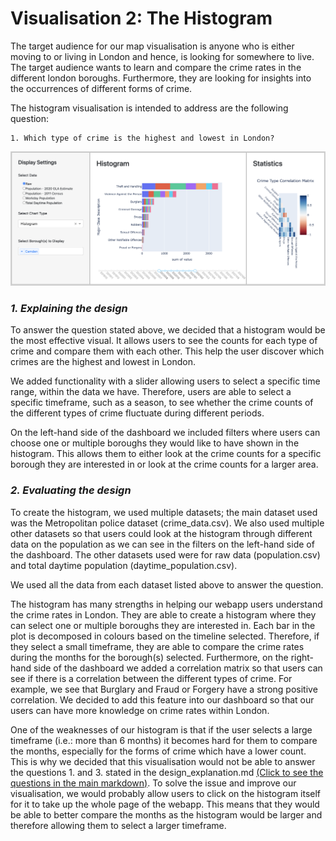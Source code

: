 # Visualisation 2: The Histogram

The target audience for our map visualisation is anyone who is either moving to or living in London and hence, is looking for somewhere to live. The target audience wants to learn and compare the crime rates in the different london boroughs. Furthermore, they are looking for insights into the occurrences of different forms of crime.

The histogram visualisation is intended to address are the following question:

    1. Which type of crime is the highest and lowest in London?

![Map](../assets/histogram.png)

### *1. Explaining the design*

To answer the question stated above, we decided that a histogram would be the most effective visual.
It allows users to see the counts for each type of crime and compare them with each other. This help the user discover which crimes are the highest and lowest in London.

We added functionality with a slider allowing users to select a specific time range, within the data we have. 
Therefore, users are able to select a specific timeframe, such as a season, to see whether the crime counts of the different types of crime fluctuate during different periods. 

On the left-hand side of the dashboard we included filters where users can choose one or multiple boroughs they would like to have shown in the histogram.
This allows them to either look at the crime counts for a specific borough they are interested in or look at the crime counts for a larger area.

### *2. Evaluating the design*

To create the histogram, we used multiple datasets; the main dataset used was the Metropolitan police dataset (crime_data.csv).
We also used multiple other datasets so that users could look at the histogram through different data on the population as we can see in the filters on the left-hand side of the dashboard.
The other datasets used were for raw data (population.csv) and total daytime population (daytime_population.csv). 

We used all the data from each dataset listed above to answer the question.

The histogram has many strengths in helping our webapp users understand the crime rates in London. 
They are able to create a histogram where they can select one or multiple boroughs they are interested in.
Each bar in the plot is decomposed in colours based on the timeline selected.
Therefore, if they select a small timeframe, they are able to compare the crime rates during the months for the borough(s) selected.
Furthermore, on the right-hand side of the dashboard we added a correlation matrix so that users can see if there is a correlation between the different types of crime. For example, we see that Burglary and Fraud or Forgery have a strong positive correlation.
We decided to add this feature into our dashboard so that our users can have more knowledge on crime rates within London.

One of the weaknesses of our histogram is that if the user selects a large timeframe (i.e.: more than 6 months) it becomes hard for them to compare the months, especially for the forms of crime which have a lower count.
This is why we decided that this visualisation would not be able to answer the questions 1. and 3. stated in the design_explanation.md [(Click to see the questions in the main markdown)](../markdown_files/design_explanation.md).
To solve the issue and improve our visualisation, we would probably allow users to click on the histogram itself for it to take up the whole page of the webapp. 
This means that they would be able to better compare the months as the histogram would be larger and therefore allowing them to select a larger timeframe.